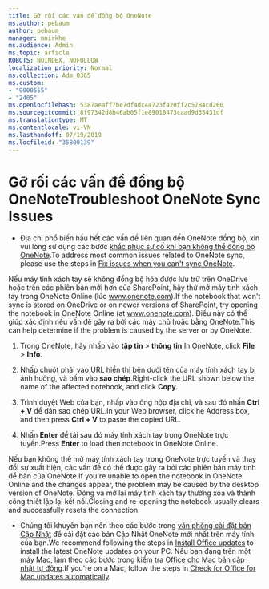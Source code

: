 ```yaml
---
title: Gỡ rối các vấn đề đồng bộ OneNote
ms.author: pebaum
author: pebaum
manager: mnirkhe
ms.audience: Admin
ms.topic: article
ROBOTS: NOINDEX, NOFOLLOW
localization_priority: Normal
ms.collection: Adm_O365
ms.custom:
- "9000555"
- "2405"
ms.openlocfilehash: 5387aeaff7be7df4dc44723f420ff2c5784cd260
ms.sourcegitcommit: 8f97342d8b46ab05f1e89018473caad9d35431df
ms.translationtype: MT
ms.contentlocale: vi-VN
ms.lasthandoff: 07/19/2019
ms.locfileid: "35800139"
---
```

# <a name="troubleshoot-onenote-sync-issues"></a><span data-ttu-id="2305a-102">Gỡ rối các vấn đề đồng bộ OneNote</span><span class="sxs-lookup"><span data-stu-id="2305a-102">Troubleshoot OneNote Sync Issues</span></span>

* <span data-ttu-id="2305a-103">Địa chỉ phổ biến hầu hết các vấn đề liên quan đến OneNote đồng bộ, xin vui lòng sử dụng các bước [khắc phục sự cố khi bạn không thể đồng bộ OneNote](https://support.office.com/article/Fix-issues-when-you-can-t-sync-OneNote-299495ef-66d1-448f-90c1-b785a6968d45).</span><span class="sxs-lookup"><span data-stu-id="2305a-103">To address most common issues related to OneNote sync, please use the steps in [Fix issues when you can't sync OneNote](https://support.office.com/article/Fix-issues-when-you-can-t-sync-OneNote-299495ef-66d1-448f-90c1-b785a6968d45).</span></span>

<span data-ttu-id="2305a-104">Nếu máy tính xách tay sẽ không đồng bộ hóa được lưu trữ trên OneDrive hoặc trên các phiên bản mới hơn của SharePoint, hãy thử mở máy tính xách tay trong OneNote Online (lúc www.onenote.com).</span><span class="sxs-lookup"><span data-stu-id="2305a-104">If the notebook that won't sync is stored on OneDrive or on newer versions of SharePoint, try opening the notebook in OneNote Online (at www.onenote.com).</span></span> <span data-ttu-id="2305a-105">Điều này có thể giúp xác định nếu vấn đề gây ra bởi các máy chủ hoặc bằng OneNote.</span><span class="sxs-lookup"><span data-stu-id="2305a-105">This can help determine if the problem is caused by the server or by OneNote.</span></span>

1. <span data-ttu-id="2305a-106">Trong OneNote, hãy nhấp vào **tập tin** > **thông tin**.</span><span class="sxs-lookup"><span data-stu-id="2305a-106">In OneNote, click **File** > **Info**.</span></span>

2. <span data-ttu-id="2305a-107">Nhấp chuột phải vào URL hiển thị bên dưới tên của máy tính xách tay bị ảnh hưởng, và bấm vào **sao chép**.</span><span class="sxs-lookup"><span data-stu-id="2305a-107">Right-click the URL shown below the name of the affected notebook, and click **Copy**.</span></span>

3. <span data-ttu-id="2305a-108">Trình duyệt Web của bạn, nhấp vào ông hộp địa chỉ, và sau đó nhấn **Ctrl + V** để dán sao chép URL.</span><span class="sxs-lookup"><span data-stu-id="2305a-108">In your Web browser, click he Address box, and then press **Ctrl + V** to paste the copied URL.</span></span>

4. <span data-ttu-id="2305a-109">Nhấn **Enter** để tải sau đó máy tính xách tay trong OneNote trực tuyến.</span><span class="sxs-lookup"><span data-stu-id="2305a-109">Press **Enter** to load then notebook in OneNote Online.</span></span>

<span data-ttu-id="2305a-110">Nếu bạn không thể mở máy tính xách tay trong OneNote trực tuyến và thay đổi sự xuất hiện, các vấn đề có thể được gây ra bởi các phiên bản máy tính để bàn của OneNote.</span><span class="sxs-lookup"><span data-stu-id="2305a-110">If you're unable to open the notebook in OneNote Online and the changes appear, the problem may be caused by the desktop version of OneNote.</span></span> <span data-ttu-id="2305a-111">Đóng và mở lại máy tính xách tay thường xóa và thành công thiết lập lại kết nối.</span><span class="sxs-lookup"><span data-stu-id="2305a-111">Closing and re-opening the notebook usually clears and successfully resets the connection.</span></span>

* <span data-ttu-id="2305a-112">Chúng tôi khuyên bạn nên theo các bước trong [văn phòng cài đặt bản Cập Nhật](https://support.office.com/article/Install-Office-updates-2ab296f3-7f03-43a2-8e50-46de917611c5) để cài đặt các bản Cập Nhật OneNote mới nhất trên máy tính của bạn.</span><span class="sxs-lookup"><span data-stu-id="2305a-112">We recommend following the steps in [Install Office updates](https://support.office.com/article/Install-Office-updates-2ab296f3-7f03-43a2-8e50-46de917611c5) to install the latest OneNote updates on your PC.</span></span> <span data-ttu-id="2305a-113">Nếu bạn đang trên một máy Mac, làm theo các bước trong [kiểm tra Office cho Mac bản cập nhật tự động](https://support.office.com/article/update-office-for-mac-automatically-bfd1e497-c24d-4754-92ab-910a4074d7c1).</span><span class="sxs-lookup"><span data-stu-id="2305a-113">If you're on a Mac, follow the steps in [Check for Office for Mac updates automatically](https://support.office.com/article/update-office-for-mac-automatically-bfd1e497-c24d-4754-92ab-910a4074d7c1).</span></span>